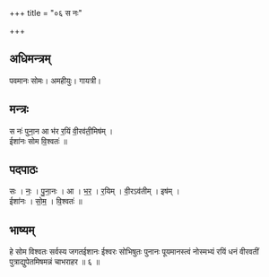 +++
title = "०६ स नः"

+++
## अधिमन्त्रम्
पवमानः सोमः। अमहीयुः। गायत्री।

## मन्त्रः
स नः॑ पुना॒न आ भ॑र र॒यिं वी॒रव॑ती॒मिष॑म् ।  
ईशा॑नः सोम वि॒श्वतः॑ ॥

## पदपाठः
सः । नः॒ । पु॒ना॒नः । आ । भ॒र॒ । र॒यिम् । वी॒रऽव॑तीम् । इष॑म् ।  
ईशा॑नः । सो॒म॒ । वि॒श्वतः॑ ॥

## भाष्यम्
हे सोम विश्वतः सर्वस्य जगतईशानः ईश्वरः सोभिषुतः पुनानः पूयमानस्त्वं नोस्मभ्यं रयिं धनं वीरवतीं पुत्राद्युपेतमिषमन्नं चाभराहर ॥ ६ ॥